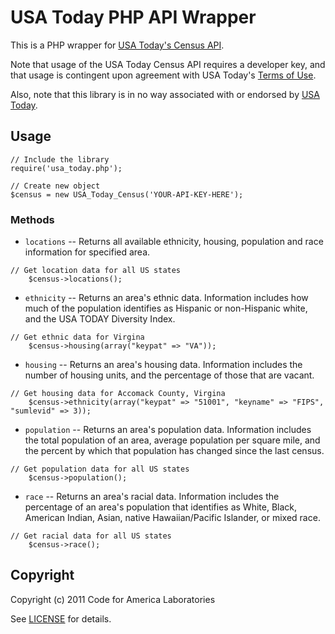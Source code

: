 USA Today PHP API Wrapper
=========================

This is a PHP wrapper for [USA Today's Census
API](http://developer.usatoday.com/docs/read/Census).

Note that usage of the USA Today Census API requires a developer key,
and that usage is contingent upon agreement with USA Today's [Terms of
Use](http://developer.usatoday.com/API_Terms_of_Use).

Also, note that this library is in no way associated with or endorsed by [USA
Today](http://www.usatoday.com/).


Usage
-----

	// Include the library
	require('usa_today.php');
	
	// Create new object
	$census = new USA_Today_Census('YOUR-API-KEY-HERE');


### Methods ###

* `locations` -- Returns all available ethnicity, housing, population and race information for specified area.
<pre><code>// Get location data for all US states
	$census->locations();</pre></code>

* `ethnicity` -- Returns an area's ethnic data. Information includes how much of the population identifies as Hispanic or non-Hispanic white, and the USA TODAY Diversity Index.
<pre><code>// Get ethnic data for Virgina
	$census->housing(array("keypat" => "VA"));</pre></code>

* `housing` -- Returns an area's housing data. Information includes the number of housing units, and the percentage of those that are vacant.
<pre><code>// Get housing data for Accomack County, Virgina
	$census->ethnicity(array("keypat" => "51001", "keyname" => "FIPS", "sumlevid" => 3));</pre></code>

* `population` -- Returns an area's population data. Information includes the total population of an area, average population per square mile, and the percent by which that population has changed since the last census.
<pre><code>// Get population data for all US states
	$census->population();</pre></code>

* `race` -- Returns an area's racial data. Information includes the percentage of an area's population that identifies as White, Black, American Indian, Asian, native Hawaiian/Pacific Islander, or mixed race.
<pre><code>// Get racial data for all US states
	$census->race();</pre></code>

Copyright
---------

Copyright (c) 2011 Code for America Laboratories

See [LICENSE](https://github.com/codeforamerica/USA-Today-Census/blob/master/LICENSE.md)
for details.
